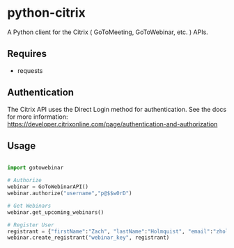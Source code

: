 # python-citrix
A Python client for the Citrix ( GoToMeeting, GoToWebinar, etc. ) APIs.

## Requires
- requests

## Authentication
The Citrix API uses the Direct Login method for authentication. See the docs for more information: https://developer.citrixonline.com/page/authentication-and-authorization

## Usage
```python

import gotowebinar

# Authorize
webinar = GoToWebinarAPI()
webinar.authorize("username","p@$$w0rD")

# Get Webinars
webinar.get_upcoming_webinars()

# Register User
registrant = {"firstName":"Zach", "lastName":"Holmquist", "email":"zholmquist@gmail.com", "organization":"Ender Labs"}
webinar.create_registrant("webinar_key", registrant)

```